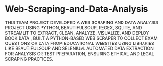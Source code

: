 # Web-Scraping-and-Data-Analysis
THIS TEAM PROJECT DEVELOPED A WEB SCRAPING AND DATA ANALYSIS PROJECT USING PYTHON, BEAUTIFULSOUP, REGEX, SQLITE, AND STREAMLIT TO EXTRACT, CLEAN, ANALYZE, VISUALIZE, AND DEPLOY BOOK DATA , BUILT A PYTHON-BASED WEB SCRAPER TO COLLECT EXAM QUESTIONS OR DATA FROM EDUCATIONAL WEBSITES USING LIBRARIES LIKE BEAUTIFULSOUP AND SELENIUM. AUTOMATED DATA EXTRACTION FOR ANALYSIS OR TEST PREPARATION, ENSURING ETHICAL AND LEGAL SCRAPING PRACTICES.
